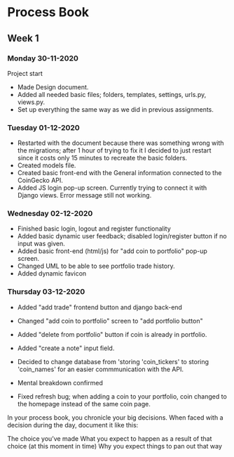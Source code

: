 # Process Book
## Week 1
### Monday 30-11-2020
Project start
- Made Design document.
- Added all needed basic files; folders, templates, settings, urls.py, views.py.
- Set up everything the same way as we did in previous assignments.

### Tuesday 01-12-2020
- Restarted with the document because there was something wrong with the migrations; after 1 hour of trying to fix it I decided to just restart since it costs only 15 minutes to recreate the basic folders.
- Created models file.
- Created basic front-end with the General information connected to the CoinGecko API. 
- Added JS login pop-up screen. Currently trying to connect it with Django views. Error message still not working. 

### Wednesday 02-12-2020
- Finished basic login, logout and register functionality
- Added basic dynamic user feedback; disabled login/register button if no input was given.
- Added basic front-end (html/js) for "add coin to portfolio" pop-up screen.
- Changed UML to be able to see portfolio trade history.
- Added dynamic favicon

### Thursday 03-12-2020
- Added "add trade" frontend button and django back-end
- Changed "add coin to portfolio" screen to "add portfolio button"
- Added "delete from portfolio" button if coin is already in portfolio. 
- Added "create a note" input field.

- Decided to change database from 'storing 'coin_tickers' to storing 'coin_names' for an easier commmunication with the API.
- Mental breakdown confirmed
- Fixed refresh bug; when adding a coin to your portfolio, coin changed to the homepage instead of the same coin page.











In your process book, you chronicle your big decisions. When faced with a decision during the day, document it like this:

The choice you’ve made
What you expect to happen as a result of that choice (at this moment in time)
Why you expect things to pan out that way
